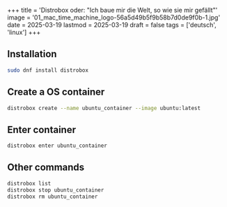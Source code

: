 +++
title = 'Distrobox oder: "Ich baue mir die Welt, so wie sie mir gefällt"'
image = '01_mac_time_machine_logo-56a5d49b5f9b58b7d0de9f0b-1.jpg'
date = 2025-03-19
lastmod = 2025-03-19
draft = false
tags = ['deutsch', 'linux']
+++

## Installation

```bash
sudo dnf install distrobox
```

## Create a OS container

```bash
distrobox create --name ubuntu_container --image ubuntu:latest
```

## Enter container

```bash
distrobox enter ubuntu_container
```

## Other commands

```bash
distrobox list
distrobox stop ubuntu_container
distrobox rm ubuntu_container
```
